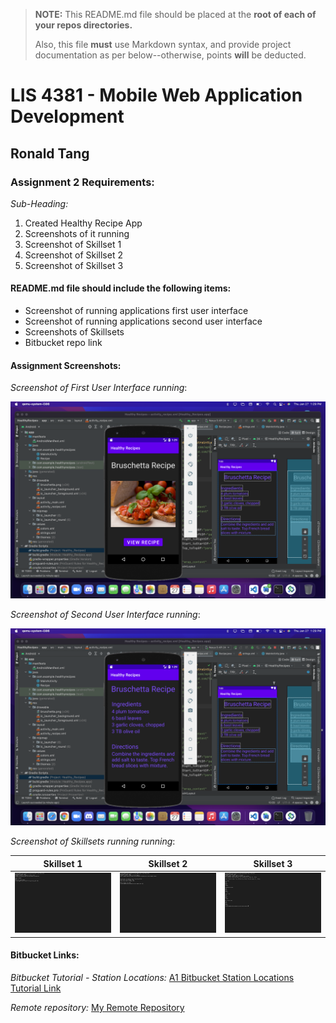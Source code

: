 > **NOTE:** This README.md file should be placed at the **root of each of your repos directories.**
>
>Also, this file **must** use Markdown syntax, and provide project documentation as per below--otherwise, points **will** be deducted.
>

# LIS 4381 - Mobile Web Application Development

## Ronald Tang

### Assignment 2 Requirements:

*Sub-Heading:*

1. Created Healthy Recipe App
2. Screenshots of it running
3. Screenshot of Skillset 1
4. Screenshot of Skillset 2
5. Screenshot of Skillset 3

#### README.md file should include the following items:

* Screenshot of running applications first user interface
* Screenshot of running applications second user interface
* Screenshots of Skillsets
* Bitbucket repo link

#### Assignment Screenshots:

*Screenshot of First User Interface running*:

![First User Interface Screenshot](img/firstuser.png)

*Screenshot of Second User Interface running*:

![Second User Interface Screenshot](img/seconduser.png)

*Screenshot of Skillsets running running*:

| Skillset 1 | Skillset 2 | Skillset 3 |
| ---------- | ---------- | ----------|
| ![Screenshot of Skillset 1](img/Even_Odd.png) | ![Screenshot of Skillset 2](img/Largest_Num.png) | ![Screenshot of Skillset 3](img/Arrays_Loops.png)

#### Bitbucket Links:

*Bitbucket Tutorial - Station Locations:*
[A1 Bitbucket Station Locations Tutorial Link](https://bitbucket.org/username/bitbucketstationlocations/ "Bitbucket Station Locations")

*Remote repository:*
[My Remote Repository](https://bitbucket.org/ronaldtang1/lis4381/ "My Remote Repository")
